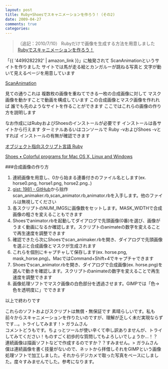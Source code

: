 ```yaml
---
layout: post
title: Ruby+Shoesでスキャニメーションを作ろう！（その2)
date: 2009-04-27
comments: true
categories:
---
```



> 
> （追記：2010/7/10）
> Rubyだけで画像を生成する方法を用意しました
> [Rubyでスキャニメーションを作ろう！](/2010/07/10/Ruby/) 


「{{ '4499282292' | amazon_link }}」に触発されて
ScanAnimationというサイトを作りました
サイトでは馬が走る絵とカンガルーが跳ねる写真と
文字が動いて見えるページを用意しています

[ScanAnimation](http://scananimation.heroku.com/)

見ての通りこれは
複数枚の画像を重ねてできる一枚の合成画像に対して
マスク画像を動かすことで動画を構成しています
この合成画像とマスク画像を作れれば
誰でも先のようなサイトを作ることができます
ここではこれらの画像の作り方を説明します

なお作成にはRubyおよびShoesのインストールが必要です
インストールは各サイトから行えます
ターミナルあるいはコンソールで
Ruby -vおよびShoes -vとすれば
インストールの有無が確認できます

[オブジェクト指向スクリプト言語 Ruby](http://www.ruby-lang.org/ja/)

[Shoes &#8226; Colorful programs for Mac OS X, Linux and Windows](http://shoooes.net/)

###合成画像の作り方
1. 連続画像を用意し、0から始まる連番付きのファイル名とします(ex. horse0.png, horse1.png, horse2.png..)
1. [gist: 1981 - GitHub](http://gist.github.com/1981)から拙作scan_animaker.rb,scan_animator.rb,animator.rbを入手します。他のファイルは無視してください
1. 各スクリプトのNUM_IMGSに画像数をセットします。MASK_WIDTHで合成画像の粗さを変えることもできます
1. Shoesでanimator.rbを起動してダイアログで先頭画像(0番)を選び、画像がうまく動画になるか確認します。スクリプトのanimateの数字を変えることで再生速度を調整できます
1. 確認できたら次にShoesでscan_animaker.rbを開き、ダイアログで先頭画像を選ぶと合成画像とマスクが生成されます
1. これらを個別にキャプチャして保存します(ex. horse.png, mask_horse.png)。MacではCommand+Shift+4でキャプチャできます
1. Shoesでscan_animator.rbを開き、ダイアログで合成画像(ex. horse.png)を選んで動きを確認します。スクリプトのanimateの数字を変えることで再生速度を調整できます
1. 画像処理ソフトでマスク画像の白色部分を透過させます。GIMPでは「色->色を透明度に」でできます

以上で終わりです

これらのソフトおよびスクリプトは無償・無保証です
素晴らしいです。私も前々からスキャニメーションを作りたいのですが、理解が乏しく未だ実現ならずです…。トライしてみます！> ガラムさん<br>コメントどうもです。ちょっとツールが使い辛くて申し訳ありませんが、トライしてみてください！ものすごく初歩的な質問してもよろしいでしょうか…！？<br>連続画像は描画ソフトなどで作成するのですか？？すみません。> ガラムさん<br>僕は連続画像を書く技量がないので、ネットから拝借しそれをGIMPという画像処理ソフトで加工しました。それからデジカメで取った写真をベースにしました。度々すみませんでした。参考になります。
